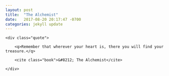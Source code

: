 ```yaml
---
layout: post
title:  "The Alchemist"
date:   2017-08-20 20:17:47 -0700
categories: jekyll update
---
```


<div id="alchemist" class="quote-wrapper">

	<div class="quote">

		<q>Remember that wherever your heart is, there you will find your treasure.</q>

		<cite class="book">&#8212; The Alchemist</cite>

	</div>

</div>